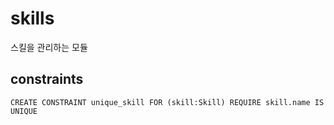 # skills

스킬을 관리하는 모듈

## constraints

```
CREATE CONSTRAINT unique_skill FOR (skill:Skill) REQUIRE skill.name IS UNIQUE
```
